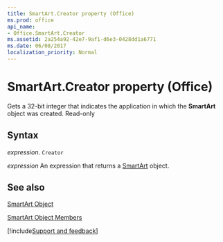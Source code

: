 ```yaml
---
title: SmartArt.Creator property (Office)
ms.prod: office
api_name:
- Office.SmartArt.Creator
ms.assetid: 2a254a92-42e7-9af1-d6e3-0428dd1a6771
ms.date: 06/08/2017
localization_priority: Normal
---
```



# SmartArt.Creator property (Office)

Gets a 32-bit integer that indicates the application in which the  **SmartArt** object was created. Read-only


## Syntax

_expression_. `Creator`

 _expression_ An expression that returns a [SmartArt](Office.SmartArt.md) object.


## See also


[SmartArt Object](Office.SmartArt.md)



[SmartArt Object Members](./overview/Library-Reference/smartart-members-office.md)

[!include[Support and feedback](~/includes/feedback-boilerplate.md)]